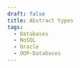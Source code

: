 ```yaml
---
draft: false
title: Abstract types
tags:
  - Databases
  - NoSQL
  - Oracle
  - OOP-Databases
---
```

